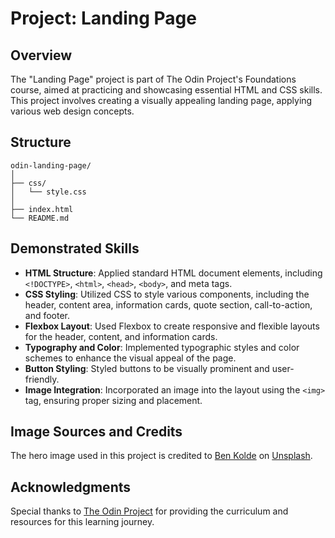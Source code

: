 # Project: Landing Page

## Overview

The "Landing Page" project is part of The Odin Project's Foundations course, aimed at practicing and showcasing essential HTML and CSS skills. This project involves creating a visually appealing landing page, applying various web design concepts.

## Structure

```plaintext
odin-landing-page/
│
├── css/
│   └── style.css
│
├── index.html
└── README.md
```

## Demonstrated Skills

- **HTML Structure**: Applied standard HTML document elements, including `<!DOCTYPE>`, `<html>`, `<head>`, `<body>`, and meta tags.
- **CSS Styling**: Utilized CSS to style various components, including the header, content area, information cards, quote section, call-to-action, and footer.
- **Flexbox Layout**: Used Flexbox to create responsive and flexible layouts for the header, content, and information cards.
- **Typography and Color**: Implemented typographic styles and color schemes to enhance the visual appeal of the page.
- **Button Styling**: Styled buttons to be visually prominent and user-friendly.
- **Image Integration**: Incorporated an image into the layout using the `<img>` tag, ensuring proper sizing and placement.

## Image Sources and Credits

The hero image used in this project is credited to [Ben Kolde](https://unsplash.com/@benkolde?utm_content=creditCopyText&utm_medium=referral&utm_source=unsplash) on [Unsplash](https://unsplash.com/photos/white-and-black-laptop-bs2Ba7t69mM?utm_content=creditCopyText&utm_medium=referral&utm_source=unsplash).

## Acknowledgments

Special thanks to [The Odin Project](https://www.theodinproject.com) for providing the curriculum and resources for this learning journey.